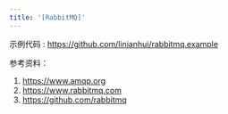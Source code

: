 ```yaml
---
title: '[RabbitMQ]'
---
```


示例代码 : <https://github.com/linianhui/rabbitmq.example>

参考资料：
1. <https://www.amqp.org>
2. <https://www.rabbitmq.com>
3. <https://github.com/rabbitmq>